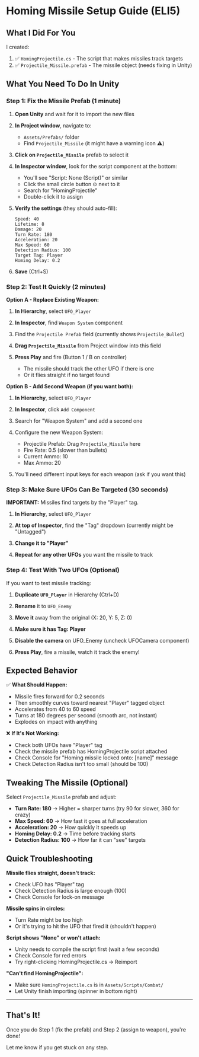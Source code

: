 # Homing Missile Setup Guide (ELI5)

## What I Did For You

I created:
1. ✅ `HomingProjectile.cs` - The script that makes missiles track targets
2. ✅ `Projectile_Missile.prefab` - The missile object (needs fixing in Unity)

## What You Need To Do In Unity

### Step 1: Fix the Missile Prefab (1 minute)

1. **Open Unity** and wait for it to import the new files

2. **In Project window**, navigate to:
   - `Assets/Prefabs/` folder
   - Find `Projectile_Missile` (it might have a warning icon ⚠️)

3. **Click on `Projectile_Missile`** prefab to select it

4. **In Inspector window**, look for the script component at the bottom:
   - You'll see "Script: None (Script)" or similar
   - Click the small circle button ⊙ next to it
   - Search for "HomingProjectile"
   - Double-click it to assign

5. **Verify the settings** (they should auto-fill):
   ```
   Speed: 40
   Lifetime: 8
   Damage: 20
   Turn Rate: 180
   Acceleration: 20
   Max Speed: 60
   Detection Radius: 100
   Target Tag: Player
   Homing Delay: 0.2
   ```

6. **Save** (Ctrl+S)

### Step 2: Test It Quickly (2 minutes)

**Option A - Replace Existing Weapon:**

1. **In Hierarchy**, select `UFO_Player`

2. **In Inspector**, find `Weapon System` component

3. Find the `Projectile Prefab` field (currently shows `Projectile_Bullet`)

4. **Drag `Projectile_Missile`** from Project window into this field

5. **Press Play** and fire (Button 1 / B on controller)
   - The missile should track the other UFO if there is one
   - Or it flies straight if no target found

**Option B - Add Second Weapon (if you want both):**

1. **In Hierarchy**, select `UFO_Player`

2. **In Inspector**, click `Add Component`

3. Search for "Weapon System" and add a second one

4. Configure the new Weapon System:
   - Projectile Prefab: Drag `Projectile_Missile` here
   - Fire Rate: 0.5 (slower than bullets)
   - Current Ammo: 10
   - Max Ammo: 20

5. You'll need different input keys for each weapon (ask if you want this)

### Step 3: Make Sure UFOs Can Be Targeted (30 seconds)

**IMPORTANT:** Missiles find targets by the "Player" tag.

1. **In Hierarchy**, select `UFO_Player`

2. **At top of Inspector**, find the "Tag" dropdown (currently might be "Untagged")

3. **Change it to "Player"**

4. **Repeat for any other UFOs** you want the missile to track

### Step 4: Test With Two UFOs (Optional)

If you want to test missile tracking:

1. **Duplicate `UFO_Player`** in Hierarchy (Ctrl+D)

2. **Rename** it to `UFO_Enemy`

3. **Move it** away from the original (X: 20, Y: 5, Z: 0)

4. **Make sure it has Tag: Player**

5. **Disable the camera** on UFO_Enemy (uncheck UFOCamera component)

6. **Press Play**, fire a missile, watch it track the enemy!

## Expected Behavior

✅ **What Should Happen:**
- Missile fires forward for 0.2 seconds
- Then smoothly curves toward nearest "Player" tagged object
- Accelerates from 40 to 60 speed
- Turns at 180 degrees per second (smooth arc, not instant)
- Explodes on impact with anything

❌ **If It's Not Working:**
- Check both UFOs have "Player" tag
- Check the missile prefab has HomingProjectile script attached
- Check Console for "Homing missile locked onto: [name]" message
- Check Detection Radius isn't too small (should be 100)

## Tweaking The Missile (Optional)

Select `Projectile_Missile` prefab and adjust:

- **Turn Rate: 180** → Higher = sharper turns (try 90 for slower, 360 for crazy)
- **Max Speed: 60** → How fast it goes at full acceleration
- **Acceleration: 20** → How quickly it speeds up
- **Homing Delay: 0.2** → Time before tracking starts
- **Detection Radius: 100** → How far it can "see" targets

## Quick Troubleshooting

**Missile flies straight, doesn't track:**
- Check UFO has "Player" tag
- Check Detection Radius is large enough (100)
- Check Console for lock-on message

**Missile spins in circles:**
- Turn Rate might be too high
- Or it's trying to hit the UFO that fired it (shouldn't happen)

**Script shows "None" or won't attach:**
- Unity needs to compile the script first (wait a few seconds)
- Check Console for red errors
- Try right-clicking HomingProjectile.cs → Reimport

**"Can't find HomingProjectile":**
- Make sure `HomingProjectile.cs` is in `Assets/Scripts/Combat/`
- Let Unity finish importing (spinner in bottom right)

---

## That's It!

Once you do Step 1 (fix the prefab) and Step 2 (assign to weapon), you're done!

Let me know if you get stuck on any step.
